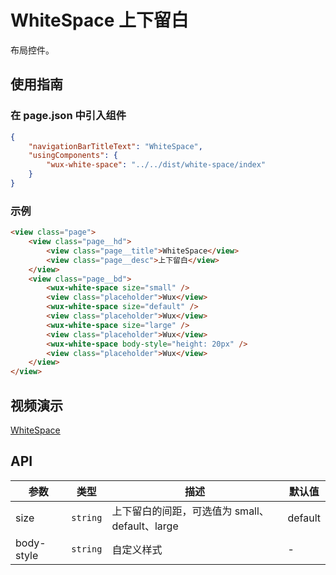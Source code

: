 # WhiteSpace 上下留白

布局控件。

## 使用指南

### 在 page.json 中引入组件

```json
{
    "navigationBarTitleText": "WhiteSpace",
    "usingComponents": {
        "wux-white-space": "../../dist/white-space/index"
    }
}
```

### 示例

```html
<view class="page">
    <view class="page__hd">
        <view class="page__title">WhiteSpace</view>
        <view class="page__desc">上下留白</view>
    </view>
    <view class="page__bd">
        <wux-white-space size="small" />
        <view class="placeholder">Wux</view>
        <wux-white-space size="default" />
        <view class="placeholder">Wux</view>
        <wux-white-space size="large" />
        <view class="placeholder">Wux</view>
        <wux-white-space body-style="height: 20px" />
        <view class="placeholder">Wux</view>
    </view>
</view>
```

## 视频演示

[WhiteSpace](./_media/white-space.mp4 ':include :type=iframe width=375px height=667px')

## API

| 参数 | 类型 | 描述 | 默认值 |
| --- | --- | --- | --- |
| size | <code>string</code> | 上下留白的间距，可选值为 small、default、large | default |
| body-style | <code>string</code> | 自定义样式 | - |